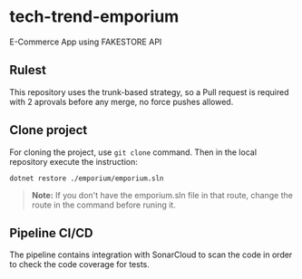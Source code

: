 # tech-trend-emporium
E-Commerce App using FAKESTORE API

## Rulest
This repository uses the trunk-based strategy, so a Pull request is required with 2 aprovals before any merge, no force pushes allowed.

## Clone project
For cloning the project, use `git clone` command. Then in the local repository execute the instruction:

```dotnet restore ./emporium/emporium.sln```

> **Note:** If you don't have the emporium.sln file in that route, change the route in the command before runing it.

## Pipeline CI/CD
The pipeline contains integration with SonarCloud to scan the code in order to check the code coverage for tests.
